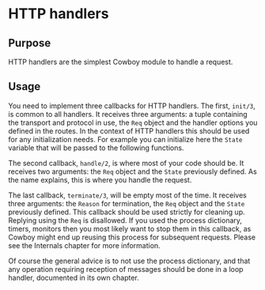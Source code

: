 HTTP handlers
=============

Purpose
-------

HTTP handlers are the simplest Cowboy module to handle a request.

Usage
-----

You need to implement three callbacks for HTTP handlers. The first,
`init/3`, is common to all handlers. It receives three arguments:
a tuple containing the transport and protocol in use, the `Req` object
and the handler options you defined in the routes. In the context of
HTTP handlers this should be used for any initialization needs. For
example you can initialize here the `State` variable that will be
passed to the following functions.

The second callback, `handle/2`, is where most of your code should
be. It receives two arguments: the `Req` object and the `State`
previously defined. As the name explains, this is where you handle
the request.

The last callback, `terminate/3`, will be empty most of the time.
It receives three arguments: the `Reason` for termination, the `Req`
object and the `State` previously defined. This callback should be
used strictly for cleaning up. Replying using the `Req` is disallowed.
If you used the process dictionary, timers, monitors then you most
likely want to stop them in this callback, as Cowboy might end up
reusing this process for subsequent requests. Please see the
Internals chapter for more information.

Of course the general advice is to not use the process dictionary,
and that any operation requiring reception of messages should be
done in a loop handler, documented in its own chapter.
